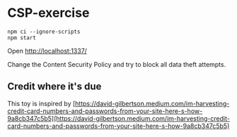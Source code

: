 # CSP-exercise

```
npm ci --ignore-scripts
npm start
```
Open [http://localhost:1337/](http://localhost:1337/)

Change the Content Security Policy and try to block all data theft attempts.


## Credit where it's due

This toy is inspired by [https://david-gilbertson.medium.com/im-harvesting-credit-card-numbers-and-passwords-from-your-site-here-s-how-9a8cb347c5b5](https://david-gilbertson.medium.com/im-harvesting-credit-card-numbers-and-passwords-from-your-site-here-s-how-9a8cb347c5b5)
